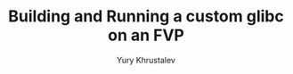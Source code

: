 ---
title: Building and Running a custom glibc on an FVP

minutes_to_complete: 60

who_is_this_for: >
  Developers who wish to run a Linux system (optionally using a custom kernel and a C library) on an Arm Fixed Virtual Platform (FVP) model. For example, this
  guide might be useful if you want to test patches related to new architectural features for the Linux kernel or Glibc.

learning_objectives: 
  - Build the Linux kernel.
  - Install the Shrinkwrap tool, build firmware for the FVP and run it.
  - Configure and boot a Linux system on the FVP.
  - Configure guest OS to make running Glibc tests easier.
  - Build Glibc and run tests on the system running on the FVP.

prerequisites:
  - An AArch64 or x86 host running a Linux system.
  - GCC cross toolchain for the `aarch64-none-linux-gnu` target.
  - Docker.
  - Git to checkout sources.
  - Make to build the tools.
  - Bash for your shell.
  - Python 3.x and `pip` to create a Python virtual environment.
  - Common tools like `wget`, `unxz`, `truncate`.

author: Yury Khrustalev

### Tags
skilllevels: Advanced
subjects: Architecture and Performance
armips:
    - AArch64
tools_software_languages:
    - Glibc
    - Shrinkwrap
    - Fast Models
operatingsystems:
    - Linux
### FIXED, DO NOT MODIFY
# ================================================================================
weight: 1                       # _index.md always has weight of 1 to order correctly
layout: "learningpathall"       # All files under learning paths have this same wrapper
learning_path_main_page: "yes"  # This should be surfaced when looking for related content. Only set for _index.md of learning path content.
---